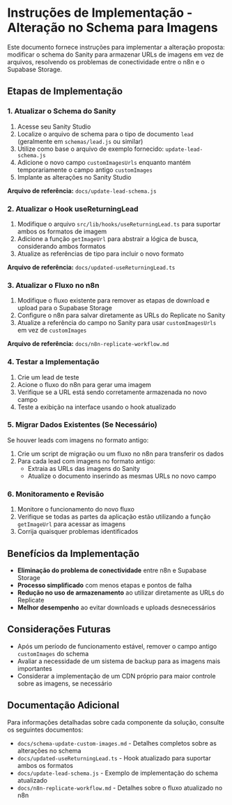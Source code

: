 # Instruções de Implementação - Alteração no Schema para Imagens

Este documento fornece instruções para implementar a alteração proposta: modificar o schema do Sanity para armazenar URLs de imagens em vez de arquivos, resolvendo os problemas de conectividade entre o n8n e o Supabase Storage.

## Etapas de Implementação

### 1. Atualizar o Schema do Sanity

1. Acesse seu Sanity Studio
2. Localize o arquivo de schema para o tipo de documento `lead` (geralmente em `schemas/lead.js` ou similar)
3. Utilize como base o arquivo de exemplo fornecido: `update-lead-schema.js`
4. Adicione o novo campo `customImagesUrls` enquanto mantém temporariamente o campo antigo `customImages`
5. Implante as alterações no Sanity Studio

**Arquivo de referência:** `docs/update-lead-schema.js`

### 2. Atualizar o Hook useReturningLead

1. Modifique o arquivo `src/lib/hooks/useReturningLead.ts` para suportar ambos os formatos de imagem
2. Adicione a função `getImageUrl` para abstrair a lógica de busca, considerando ambos formatos
3. Atualize as referências de tipo para incluir o novo formato

**Arquivo de referência:** `docs/updated-useReturningLead.ts`

### 3. Atualizar o Fluxo no n8n

1. Modifique o fluxo existente para remover as etapas de download e upload para o Supabase Storage
2. Configure o n8n para salvar diretamente as URLs do Replicate no Sanity
3. Atualize a referência do campo no Sanity para usar `customImagesUrls` em vez de `customImages`

**Arquivo de referência:** `docs/n8n-replicate-workflow.md`

### 4. Testar a Implementação

1. Crie um lead de teste
2. Acione o fluxo do n8n para gerar uma imagem
3. Verifique se a URL está sendo corretamente armazenada no novo campo
4. Teste a exibição na interface usando o hook atualizado

### 5. Migrar Dados Existentes (Se Necessário)

Se houver leads com imagens no formato antigo:

1. Crie um script de migração ou um fluxo no n8n para transferir os dados
2. Para cada lead com imagens no formato antigo:
   - Extraia as URLs das imagens do Sanity
   - Atualize o documento inserindo as mesmas URLs no novo campo

### 6. Monitoramento e Revisão

1. Monitore o funcionamento do novo fluxo
2. Verifique se todas as partes da aplicação estão utilizando a função `getImageUrl` para acessar as imagens
3. Corrija quaisquer problemas identificados

## Benefícios da Implementação

- **Eliminação do problema de conectividade** entre n8n e Supabase Storage
- **Processo simplificado** com menos etapas e pontos de falha
- **Redução no uso de armazenamento** ao utilizar diretamente as URLs do Replicate
- **Melhor desempenho** ao evitar downloads e uploads desnecessários

## Considerações Futuras

- Após um período de funcionamento estável, remover o campo antigo `customImages` do schema
- Avaliar a necessidade de um sistema de backup para as imagens mais importantes
- Considerar a implementação de um CDN próprio para maior controle sobre as imagens, se necessário

## Documentação Adicional

Para informações detalhadas sobre cada componente da solução, consulte os seguintes documentos:

- `docs/schema-update-custom-images.md` - Detalhes completos sobre as alterações no schema
- `docs/updated-useReturningLead.ts` - Hook atualizado para suportar ambos os formatos
- `docs/update-lead-schema.js` - Exemplo de implementação do schema atualizado
- `docs/n8n-replicate-workflow.md` - Detalhes sobre o fluxo atualizado no n8n

